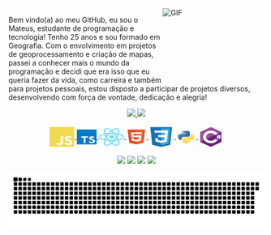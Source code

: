 <img align="right" alt="GIF" src="https://github.com/abhisheknaiidu/abhisheknaiidu/blob/master/code.gif?raw=true" width="200" height="150" />

Bem vindo(a) ao meu GitHub, eu sou o Mateus, estudante de programação e tecnologia! Tenho 25 anos e sou formado em Geografia. Com o envolvimento em projetos de geoprocessamento e criação de mapas, passei a conhecer mais o mundo da programação e decidi que era isso que eu queria fazer da vida, como carreira e também para projetos pessoais, estou disposto a participar de projetos diversos, desenvolvendo com força de vontade, dedicação e alegria! 

  <div align="center" background-color="grey" justify content= "center">
  <a href="https://github.com/devmateuscarvalho">
  <img height="120em" width="auto" float= "left" src="https://github-readme-stats.vercel.app/api?username=devmateuscarvalho&show_icons=true&theme=dark&include_all_commits=true&count_private=true"/>
  <img height="120em" width="auto" float= "right" src="https://github-readme-stats.vercel.app/api/top-langs/?username=devmateuscarvalho&layout=compact&langs_count=7&theme=dark"/>
</div>
  <br>
  <div align="center">
  <img align="center" alt="mateus-Js" height="40" width="50" src="https://raw.githubusercontent.com/devicons/devicon/master/icons/javascript/javascript-plain.svg">
  <img align="center" alt="mateus-Ts" height="30" width="40" src="https://raw.githubusercontent.com/devicons/devicon/master/icons/typescript/typescript-plain.svg">
  <img align="center" alt="mateus-React" height="40" width="50" src="https://raw.githubusercontent.com/devicons/devicon/master/icons/react/react-original.svg">
  <img align="center" alt="mateus-HTML" height="30" width="40" src="https://raw.githubusercontent.com/devicons/devicon/master/icons/html5/html5-original.svg">
  <img align="center" alt="mateus-CSS" height="40" width="50" src="https://raw.githubusercontent.com/devicons/devicon/master/icons/css3/css3-original.svg">
  <img align="center" alt="mateus-Python" height="30" width="40" src="https://raw.githubusercontent.com/devicons/devicon/master/icons/python/python-original.svg">
  <img align="center" alt="mateus-Csharp" height="40" width="50" src="https://raw.githubusercontent.com/devicons/devicon/master/icons/csharp/csharp-original.svg">
 </div>

 <br>
<div align="center">
  <a href="https://instagram.com/vieiracmateus" target="_blank"><img src="https://img.shields.io/badge/-Instagram-%23333?style=for-the-badge&logo=instagram&logoColor=white" target="_blank"></a>
 	<a href="https://www.twitch.tv/vieiracmateus" target="_blank"><img src="https://img.shields.io/badge/Twitch-%23333?style=for-the-badge&logo=twitch&logoColor=white" target="_blank"></a>
  <a href = "mailto:dev.mateuscarvalho@gmail.com"><img src="https://img.shields.io/badge/-Gmail-%23333?style=for-the-badge&logo=gmail&logoColor=white" target="_blank"></a>
  <a href="https://www.linkedin.com/in/vieiracmateus" target="_blank"><img src="https://img.shields.io/badge/-LinkedIn-%23333?style=for-the-badge&logo=linkedin&logoColor=white" target="_blank"></a> 
 
  ![Snake animation](https://github.com/devmateuscarvalho/devmateuscarvalho/blob/main/github-contribution-grid-snake.svg)
 
</div>
